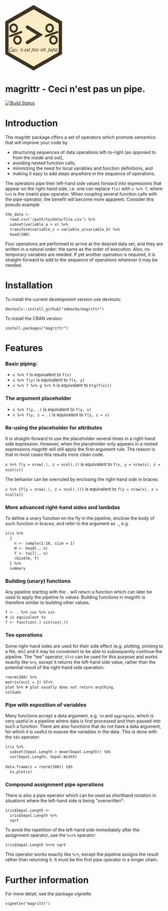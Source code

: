 ![magrittr logo](./magrittr.png?raw=true "magrittr logo")

magrittr -  Ceci n'est pas un pipe.
====================================

[![Build Status](https://travis-ci.org/smbache/magrittr.png?branch=dev)](https://travis-ci.org/smbache/magrittr)

# Introduction

The magrittr package offers a set of operators which promote semantics 
that will improve your code by

* structuring sequences of data operations left-to-right (as opposed to 
  from the inside and out),
* avoiding nested function calls, 
* minimizing the need for local variables and function definitions, and
* making it easy to add steps anywhere in the sequence of operations.

The operators pipe their left-hand side values forward into expressions that
appear on the right-hand side, i.e. one can replace `f(x)` with 
`x %>% f`, where `%>%` is the (main) pipe-operator. When coupling 
several function calls with the pipe-operator, the benefit will become
more apparent. Consider this pseudo example 


    the_data <-
      read.csv('/path/to/data/file.csv') %>%
      subset(variable_a > x) %>%
      transform(variable_c = variable_a/variable_b) %>%
      head(100)

Four operations are performed to 
arrive at the desired data set, and they are written in a natural order: 
the same as the order of execution. Also, no temporary variables are needed.
If yet another operation is required, it is straight-forward to add to the
sequence of operations wherever it may be needed.

# Installation

To install the current development version use devtools:

    devtools::install_github("smbache/magrittr")

To install the CRAN version:

    install.packages("magrittr")

# Features

### Basic piping: 
  
  * `x %>% f` is equivalent to `f(x)`
  * `x %>% f(y)` is equivalent to `f(x, y)`
  * `x %>% f %>% g %>% h` is equivalent to `h(g(f(x)))`

### The argument placeholder

 * `x %>% f(y, .)` is equivalent to `f(y, x)`
 * `x %>% f(y, z = .)` is equivalent to `f(y, z = x)`
 
### Re-using the placeholder for attributes

It is straight-forward to use the placeholder several times
in a right-hand side expression. However, when the placeholder
only appears in a nested expressions magrittr will still apply
the first-argument rule. The reason is that in most cases this
results more clean code. 

`x %>% f(y = nrow(.), z = ncol(.))` is equivalent to 
   `f(x, y = nrow(x), z = ncol(x))`

The behavior can be
overruled by enclosing the right-hand side in braces:

`x %>% {f(y = nrow(.), z = ncol(.))}` is equivalent to 
   `f(y = nrow(x), z = ncol(x))`

### More advanced right-hand sides and lambdas
To define a unary function on the fly in the pipeline, enclose the
body of such function in braces, and refer to the argument as
`.`, e.g. 


    iris %>% 
      {
        n <- sample(1:10, size = 1)
        H <- head(., n)
        T <- tail(., n)
        rbind(H, T)
      } %>%
      summary

### Building (unary) functions

Any pipeline starting with the `.` will return a function which can later
be used to apply the pipeline to values. Building functions in magrittr 
is therefore similar to building other values.


    f <- . %>% cos %>% sin 
    # is equivalent to 
    f <- function(.) sin(cos(.)) 


### Tee operations
Some right-hand sides are used for their side effect (e.g. plotting, 
printing to a file, etc) and it may be convenient to be able to 
subsequently continue the pipeline. The "tee" operator, `%T>%`
can be used for this purpose and works exactly like `%>%`, except it
returns the left-hand side value, rather than the potential result 
of the right-hand side operation:

    rnorm(200) %>%
    matrix(ncol = 2) %T>%
    plot %>% # plot usually does not return anything.
    colSums

### Pipe with exposition of variables
Many functions accept a data argument, e.g. `lm` and `aggregate`, which
is very useful in a pipeline where data is first processed and then passed
into such a function. There are also functions that do not have a data 
argument, for which it is useful to expose the variables in the data.
This is done with the `%$%` operator:

    iris %>%
      subset(Sepal.Length > mean(Sepal.Length)) %$%
      cor(Sepal.Length, Sepal.Width)

    data.frame(z = rnorm(100)) %$%
      ts.plot(z)

### Compound assignment pipe operations
There is also a pipe operator which can be used as shorthand notation
in situations where the left-hand side is being "overwritten":

    iris$Sepal.Length <- 
      iris$Sepal.Length %>%
      sqrt

To avoid the repetition of the left-hand side immediately after the assignment
operator, use the `%<>%` operator:

    iris$Sepal.Length %<>% sqrt 

This operator works exactly like `%>%`, except the pipeline assigns the result
rather than returning it. It must be the first pipe operator in a longer chain.

# Further information
For more detail, see the package vignette

    vignette("magrittr")
 
 
 
